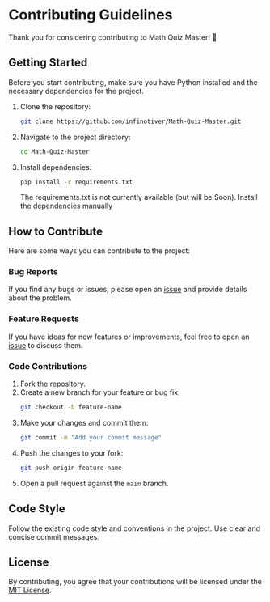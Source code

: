 # Contributing Guidelines

Thank you for considering contributing to Math Quiz Master! 🌟

## Getting Started

Before you start contributing, make sure you have Python installed and the necessary dependencies for the project.

1. Clone the repository:
   ```bash
   git clone https://github.com/infinotiver/Math-Quiz-Master.git
   ```

2. Navigate to the project directory:
   ```bash
   cd Math-Quiz-Master
   ```

3. Install dependencies:
   ```bash
   pip install -r requirements.txt
   ```
   The requirements.txt is not currently available (but will be Soon). Install the dependencies manually

## How to Contribute

Here are some ways you can contribute to the project:

### Bug Reports

If you find any bugs or issues, please open an [issue](https://github.com/infinotiver/Math-Quiz-Master/issues) and provide details about the problem.

### Feature Requests

If you have ideas for new features or improvements, feel free to open an [issue](https://github.com/infinotiver/Math-Quiz-Master/issues) to discuss them.

### Code Contributions

1. Fork the repository.
2. Create a new branch for your feature or bug fix:
   ```bash
   git checkout -b feature-name
   ```
3. Make your changes and commit them:
   ```bash
   git commit -m "Add your commit message"
   ```
4. Push the changes to your fork:
   ```bash
   git push origin feature-name
   ```
5. Open a pull request against the `main` branch.

## Code Style

Follow the existing code style and conventions in the project. Use clear and concise commit messages.

## License

By contributing, you agree that your contributions will be licensed under the [MIT License](LICENSE).


